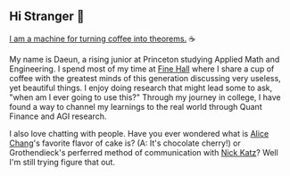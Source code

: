 ## Hi Stranger 👋

<a href="https://blogs.ams.org/phdplus/2015/04/28/coffee-into-theorems/">I am a machine for turning coffee into theorems.</a> ☕

My name is Daeun, a rising junior at Princeton studying Applied Math and Engineering. I spend most of my time at <a href="https://www.dailyprincetonian.com/article/2022/11/tea-fine-hall-math-professor-students"> Fine Hall</a> where I share a cup of coffee with the greatest minds of this generation discussing very useless, yet beautiful things. I enjoy doing research that might lead some to ask, "when am I ever going to use this?" Through my journey in college, I have found a way to channel my learnings to the real world through Quant Finance and AGI research. 

I also love chatting with people. Have you ever wondered what is <a href="https://en.wikipedia.org/wiki/Sun-Yung_Alice_Chang">Alice Chang</a>'s favorite flavor of cake is? (A: It's chocolate cherry!) or Grothendieck's perferred method of communication with <a href="https://en.wikipedia.org/wiki/Nick_Katz">Nick Katz</a>? Well I'm still trying figure that out.

<!--
**daeunkim725/daeunkim725** is a ✨ _special_ ✨ repository because its `README.md` (this file) appears on your GitHub profile.

Here are some ideas to get you started:

- 🔭 I’m currently working on ...
- 🌱 I’m currently learning ...
- 👯 I’m looking to collaborate on ...
- 🤔 I’m looking for help with ...
- 💬 Ask me about ...
- 📫 How to reach me: ...
- 😄 Pronouns: ...
- ⚡ Fun fact: ...
-->
